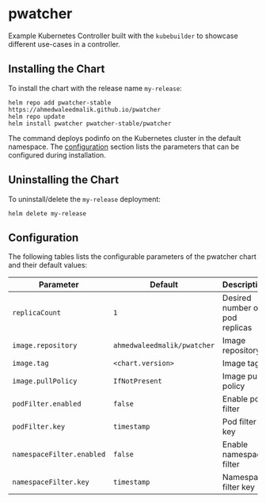 # pwatcher

Example Kubernetes Controller built with the `kubebuilder` to showcase different use-cases in a controller.

## Installing the Chart

To install the chart with the release name `my-release`:

```console
helm repo add pwatcher-stable https://ahmedwaleedmalik.github.io/pwatcher
helm repo update
helm install pwatcher pwatcher-stable/pwatcher
```

The command deploys podinfo on the Kubernetes cluster in the default namespace.
The [configuration](#configuration) section lists the parameters that can be configured during installation.

## Uninstalling the Chart

To uninstall/delete the `my-release` deployment:

```console
helm delete my-release
```

## Configuration

The following tables lists the configurable parameters of the pwatcher chart and their default values:

| Parameter                 | Default                     | Description                    |
| ------------------------- | --------------------------- | ------------------------------ |
| `replicaCount`            | `1`                         | Desired number of pod replicas |
| `image.repository`        | `ahmedwaleedmalik/pwatcher` | Image repository               |
| `image.tag`               | `<chart.version>`           | Image tag                      |
| `image.pullPolicy`        | `IfNotPresent`              | Image pull policy              |
| `podFilter.enabled`       | `false`                     | Enable pod filter              |
| `podFilter.key`           | `timestamp`                 | Pod filter key                 |
| `namespaceFilter.enabled` | `false`                     | Enable namespace filter        |
| `namespaceFilter.key`     | `timestamp`                 | Namespace filter key           |
